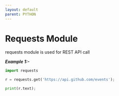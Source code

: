 ```yaml
---
layout: default
parent: PYTHON
---
```

# Requests Module

requests module is used for REST API call

***Example 1:-***

```python
import requests

r = requests.get('https://api.github.com/events');

print(r.text);
```
